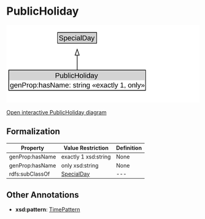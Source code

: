 # PublicHoliday

![PublicHoliday Diagram](../diagrams/PublicHoliday.svg)

<a href="../../diagrams/PublicHoliday.svg">Open interactive PublicHoliday diagram</a>

## Formalization

| Property | Value Restriction | Definition |
|----------|-------------------|------------|
| genProp:hasName | exactly 1 xsd:string | None |
| genProp:hasName | only xsd:string | None |
| rdfs:subClassOf | [SpecialDay](SpecialDay.md) | --- |

## Other Annotations

- **xsd:pattern**: [TimePattern](TimePattern.md)

